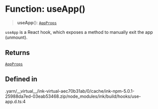 # Function: useApp()

> **useApp**(): [`AppProps`](../type-aliases/AppProps.md)

`useApp` is a React hook, which exposes a method to manually exit the app (unmount).

## Returns

[`AppProps`](../type-aliases/AppProps.md)

## Defined in

.yarn/\_\_virtual\_\_/ink-virtual-aec70b31ab/0/cache/ink-npm-5.0.1-25988da7ed-03eab53468.zip/node\_modules/ink/build/hooks/use-app.d.ts:4
